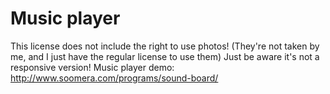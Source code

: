 # Music player
This license does not include the right to use photos! (They're not taken by me, and I just have the regular license to use them)
Just be aware it's not a responsive version!
Music player demo: http://www.soomera.com/programs/sound-board/
